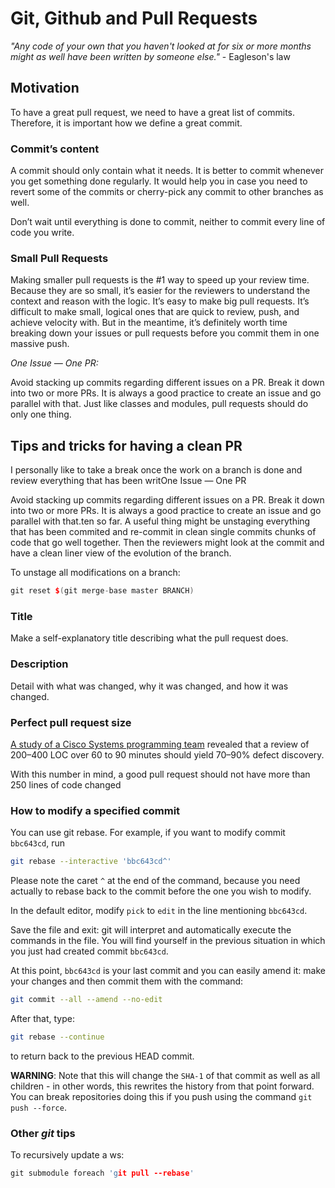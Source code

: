 # **Git, Github and Pull Requests**

_"Any code of your own that you haven't looked at for six or more months might as well have been written by someone else."_ - Eagleson's law

## **Motivation**

To have a great pull request, we need to have a great list of commits. Therefore, it is important how we define a great commit.

### **Commit’s content**

A commit should only contain what it needs. It is better to commit whenever you get something done regularly. It would help you in case you need to revert some of the commits or cherry-pick any commit to other branches as well.

Don’t wait until everything is done to commit, neither to commit every line of code you write.

### **Small Pull Requests**

Making smaller pull requests is the #1 way to speed up your review time. Because they are so small, it’s easier for the reviewers to understand the context and reason with the logic. It’s easy to make big pull requests. It’s difficult to make small, logical ones that are quick to review, push, and achieve velocity with. But in the meantime, it’s definitely worth time breaking down your issues or pull requests before you commit them in one massive push.

*One Issue — One PR:*

Avoid stacking up commits regarding different issues on a PR. Break it down into two or more PRs. It is always a good practice to create an issue and go parallel with that. Just like classes and modules, pull requests should do only one thing.

## **Tips and tricks for having a clean PR**

I personally like to take a break once the work on a branch is done and review everything that has been writOne Issue — One PR

Avoid stacking up commits regarding different issues on a PR. Break it down into two or more PRs. It is always a good practice to create an issue and go parallel with that.ten so far. A useful thing might be unstaging everything that has been commited and re-commit in clean single commits chunks of code that go well together. Then the reviewers might look at the commit and have a clean liner view of the evolution of the branch.

To unstage all modifications on a branch:

```cpp
git reset $(git merge-base master BRANCH)
```

### **Title**

Make a self-explanatory title describing what the pull request does.

### **Description**

Detail with what was changed, why it was changed, and how it was changed.

### **Perfect pull request size**

[A study of a Cisco Systems programming team](https://smartbear.com/learn/code-review/best-practices-for-peer-code-review/) revealed that a review of 200–400 LOC over 60 to 90 minutes should yield 70–90% defect discovery.

With this number in mind, a good pull request should not have more than 250 lines of code changed

### **How to modify a specified commit**

You can use git rebase. For example, if you want to modify commit `bbc643cd`, run

```bash
git rebase --interactive 'bbc643cd^'
```

Please note the caret `^` at the end of the command, because you need actually to rebase back to the commit before the one you wish to modify.

In the default editor, modify `pick` to `edit` in the line mentioning `bbc643cd`.

Save the file and exit: git will interpret and automatically execute the commands in the file. You will find yourself in the previous situation in which you just had created commit `bbc643cd`.

At this point, `bbc643cd` is your last commit and you can easily amend it: make your changes and then commit them with the command:

```bash
git commit --all --amend --no-edit
```

After that, type:

```bash
git rebase --continue
```

to return back to the previous HEAD commit.

**WARNING**: Note that this will change the `SHA-1` of that commit as well as all children - in other words, this rewrites the history from that point forward. You can break repositories doing this if you push using the command `git push --force`.

### **Other _git_ tips**

To recursively update a ws:

```cpp
git submodule foreach 'git pull --rebase'
```
